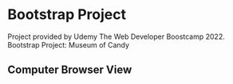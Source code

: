 <h1> Bootstrap Project </h1>
Project provided by Udemy The Web Developer Boostcamp 2022.<br>
Bootstrap Project: Museum of Candy

<h2> Computer Browser View </h2>
<img>

